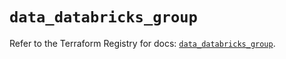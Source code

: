 # `data_databricks_group`

Refer to the Terraform Registry for docs: [`data_databricks_group`](https://registry.terraform.io/providers/databricks/databricks/1.36.3/docs/data-sources/group).
